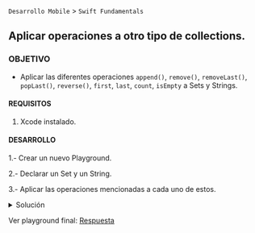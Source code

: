  

`Desarrollo Mobile` > `Swift Fundamentals`
	
## Aplicar operaciones a otro tipo de collections.

### OBJETIVO 

- Aplicar las diferentes operaciones `append()`, `remove()`, `removeLast()`, `popLast()`, `reverse()`, `first`, `last`, `count`, `isEmpty` a Sets y Strings.

#### REQUISITOS 

1. Xcode instalado.

#### DESARROLLO

1.- Crear un nuevo Playground.

2.- Declarar un Set y un String.

3.- Aplicar las operaciones mencionadas a cada uno de estos.


<details>
        <summary>Solución</summary>
        <p> Un Set es declarado como:</p>
        <p>let someIntSet: Set = [1, 2, 3, 4, 5, 6, 7, 8, 9]
</p>
        <p>Un String se declara:</p>
         <p>let name = "my name is Ricardo"
</p>
         <p> Para aplicar la función remove en un Set:</p>
         <p>let someVal = someStrSet.remove("cd")
</p>
</details>

Ver playground final: [Respuesta](Collections.playground)
